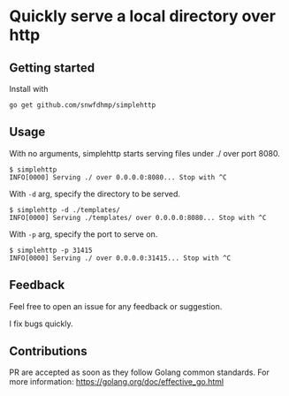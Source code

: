 # Quickly serve a local directory over http

## Getting started

Install with

```shell
go get github.com/snwfdhmp/simplehttp
```

## Usage

With no arguments, simplehttp starts serving files under ./ over port 8080.

```shell
$ simplehttp
INFO[0000] Serving ./ over 0.0.0.0:8080... Stop with ^C
```

With `-d` arg, specify the directory to be served.

```shell
$ simplehttp -d ./templates/
INFO[0000] Serving ./templates/ over 0.0.0.0:8080... Stop with ^C 
```

With `-p` arg, specify the port to serve on.

```shell
$ simplehttp -p 31415
INFO[0000] Serving ./ over 0.0.0.0:31415... Stop with ^C 
```

## Feedback

Feel free to open an issue for any feedback or suggestion.

I fix bugs quickly.

## Contributions

PR are accepted as soon as they follow Golang common standards.
For more information: https://golang.org/doc/effective_go.html

